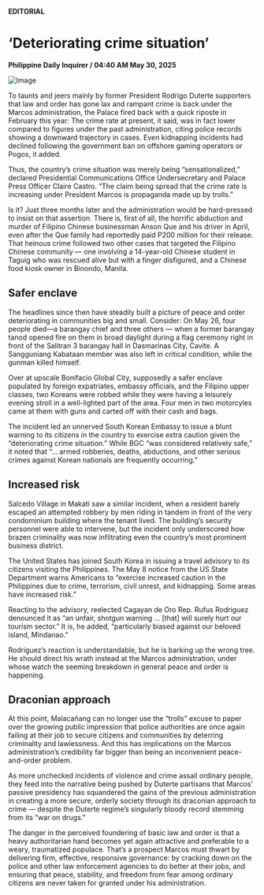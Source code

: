 **EDITORIAL**

# ‘Deteriorating crime situation’

****Philippine Daily Inquirer / 04:40 AM May 30, 2025****

![Image](https://raw.githubusercontent.com/github-jl14/scrapy_api/refs/heads/main/images/editorial05302025.png)

To taunts and jeers mainly by former President Rodrigo Duterte supporters that law and order has gone lax and rampant crime is back under the Marcos administration, the Palace fired back with a quick riposte in February this year: The crime rate at present, it said, was in fact lower compared to figures under the past administration, citing police records showing a downward trajectory in cases. Even kidnapping incidents had declined following the government ban on offshore gaming operators or Pogos, it added.

Thus, the country’s crime situation was merely being “sensationalized,” declared Presidential Communications Office Undersecretary and Palace Press Officer Claire Castro. “The claim being spread that the crime rate is increasing under President Marcos is propaganda made up by trolls.”

Is it? Just three months later and the administration would be hard-pressed to insist on that assertion. There is, first of all, the horrific abduction and murder of Filipino Chinese businessman Anson Que and his driver in April, even after the Que family had reportedly paid P200 million for their release. That heinous crime followed two other cases that targeted the Filipino Chinese community — one involving a 14-year-old Chinese student in Taguig who was rescued alive but with a finger disfigured, and a Chinese food kiosk owner in Binondo, Manila.

## Safer enclave

The headlines since then have steadily built a picture of peace and order deteriorating in communities big and small. Consider: On May 26, four people died—a barangay chief and three others — when a former barangay tanod opened fire on them in broad daylight during a flag ceremony right in front of the Salitran 3 barangay hall in Dasmarinas City, Cavite. A Sangguniang Kabataan member was also left in critical condition, while the gunman killed himself.

Over at upscale Bonifacio Global City, supposedly a safer enclave populated by foreign expatriates, embassy officials, and the Filipino upper classes, two Koreans were robbed while they were having a leisurely evening stroll in a well-lighted part of the area. Four men in two motorcyles came at them with guns and carted off with their cash and bags.

The incident led an unnerved South Korean Embassy to issue a blunt warning to its citizens in the country to exercise extra caution given the “deteriorating crime situation.” While BGC “was considered relatively safe,” it noted that “… armed robberies, deaths, abductions, and other serious crimes against Korean nationals are frequently occurring.”

## Increased risk

Salcedo Village in Makati saw a similar incident, when a resident barely escaped an attempted robbery by men riding in tandem in front of the very condominium building where the tenant lived. The building’s security personnel were able to intervene, but the incident only underscored how brazen criminality was now infiltrating even the country’s most prominent business district.

The United States has joined South Korea in issuing a travel advisory to its citizens visiting the Philippines. The May 8 notice from the US State Department warns Americans to “exercise increased caution in the Philippines due to crime, terrorism, civil unrest, and kidnapping. Some areas have increased risk.”

Reacting to the advisory, reelected Cagayan de Oro Rep. Rufus Rodriguez denounced it as “an unfair, shotgun warning … [that] will surely hurt our tourism sector.” It is, he added, “particularly biased against our beloved island, Mindanao.”

Rodriguez’s reaction is understandable, but he is barking up the wrong tree. He should direct his wrath instead at the Marcos administration, under whose watch the seeming breakdown in general peace and order is happening.

## Draconian approach

At this point, Malacañang can no longer use the “trolls” excuse to paper over the growing public impression that police authorities are once again failing at their job to secure citizens and communities by deterring criminality and lawlessness. And this has implications on the Marcos administration’s credibility far bigger than being an inconvenient peace-and-order problem. 

As more unchecked incidents of violence and crime assail ordinary people, they feed into the narrative being pushed by Duterte partisans that Marcos’ passive presidency has squandered the gains of the previous administration in creating a more secure, orderly society through its draconian approach to crime — despite the Duterte regime’s singularly bloody record stemming from its “war on drugs.”

The danger in the perceived foundering of basic law and order is that a heavy authoritarian hand becomes yet again attractive and preferable to a weary, traumatized populace. That’s a prospect Marcos must thwart by delivering firm, effective, responsive governance: by cracking down on the police and other law enforcement agencies to do better at their jobs, and ensuring that peace, stability, and freedom from fear among ordinary citizens are never taken for granted under his administration.